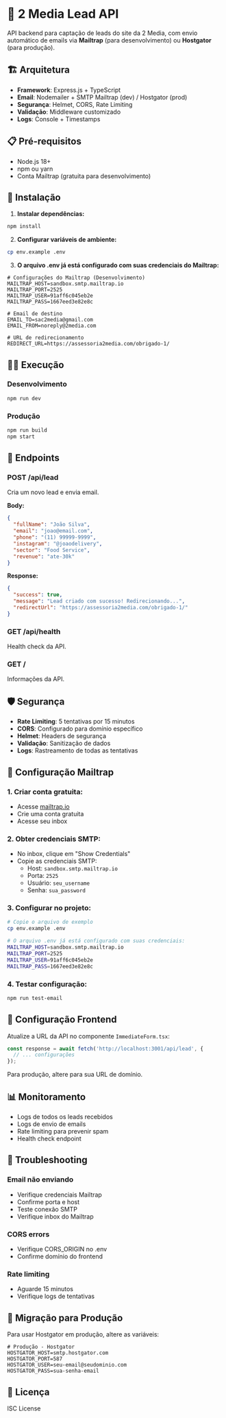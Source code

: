 # 🚀 2 Media Lead API

API backend para captação de leads do site da 2 Media, com envio automático de emails via **Mailtrap** (para desenvolvimento) ou **Hostgator** (para produção).

## 🏗️ Arquitetura

- **Framework**: Express.js + TypeScript
- **Email**: Nodemailer + SMTP Mailtrap (dev) / Hostgator (prod)
- **Segurança**: Helmet, CORS, Rate Limiting
- **Validação**: Middleware customizado
- **Logs**: Console + Timestamps

## 📋 Pré-requisitos

- Node.js 18+
- npm ou yarn
- Conta Mailtrap (gratuita para desenvolvimento)

## 🚀 Instalação

1. **Instalar dependências:**
```bash
npm install
```

2. **Configurar variáveis de ambiente:**
```bash
cp env.example .env
```

3. **O arquivo .env já está configurado com suas credenciais do Mailtrap:**
```env
# Configurações do Mailtrap (Desenvolvimento)
MAILTRAP_HOST=sandbox.smtp.mailtrap.io
MAILTRAP_PORT=2525
MAILTRAP_USER=91aff6c045eb2e
MAILTRAP_PASS=1667eed3e82e8c

# Email de destino
EMAIL_TO=sac2media@gmail.com
EMAIL_FROM=noreply@2media.com

# URL de redirecionamento
REDIRECT_URL=https://assessoria2media.com/obrigado-1/
```

## 🏃‍♂️ Execução

### Desenvolvimento
```bash
npm run dev
```

### Produção
```bash
npm run build
npm start
```

## 📡 Endpoints

### POST /api/lead
Cria um novo lead e envia email.

**Body:**
```json
{
  "fullName": "João Silva",
  "email": "joao@email.com",
  "phone": "(11) 99999-9999",
  "instagram": "@joaodelivery",
  "sector": "Food Service",
  "revenue": "ate-30k"
}
```

**Response:**
```json
{
  "success": true,
  "message": "Lead criado com sucesso! Redirecionando...",
  "redirectUrl": "https://assessoria2media.com/obrigado-1/"
}
```

### GET /api/health
Health check da API.

### GET /
Informações da API.

## 🛡️ Segurança

- **Rate Limiting**: 5 tentativas por 15 minutos
- **CORS**: Configurado para domínio específico
- **Helmet**: Headers de segurança
- **Validação**: Sanitização de dados
- **Logs**: Rastreamento de todas as tentativas

## 📧 Configuração Mailtrap

### **1. Criar conta gratuita:**
- Acesse [mailtrap.io](https://mailtrap.io)
- Crie uma conta gratuita
- Acesse seu inbox

### **2. Obter credenciais SMTP:**
- No inbox, clique em "Show Credentials"
- Copie as credenciais SMTP:
  - Host: `sandbox.smtp.mailtrap.io`
  - Porta: `2525`
  - Usuário: `seu_username`
  - Senha: `sua_password`

### **3. Configurar no projeto:**
```bash
# Copie o arquivo de exemplo
cp env.example .env

# O arquivo .env já está configurado com suas credenciais:
MAILTRAP_HOST=sandbox.smtp.mailtrap.io
MAILTRAP_PORT=2525
MAILTRAP_USER=91aff6c045eb2e
MAILTRAP_PASS=1667eed3e82e8c
```

### **4. Testar configuração:**
```bash
npm run test-email
```

## 🔧 Configuração Frontend

Atualize a URL da API no componente `ImmediateForm.tsx`:

```typescript
const response = await fetch('http://localhost:3001/api/lead', {
  // ... configurações
});
```

Para produção, altere para sua URL de domínio.

## 📊 Monitoramento

- Logs de todos os leads recebidos
- Logs de envio de emails
- Rate limiting para prevenir spam
- Health check endpoint

## 🚨 Troubleshooting

### Email não enviando
- Verifique credenciais Mailtrap
- Confirme porta e host
- Teste conexão SMTP
- Verifique inbox do Mailtrap

### CORS errors
- Verifique CORS_ORIGIN no .env
- Confirme domínio do frontend

### Rate limiting
- Aguarde 15 minutos
- Verifique logs de tentativas

## 🔄 Migração para Produção

Para usar Hostgator em produção, altere as variáveis:

```env
# Produção - Hostgator
HOSTGATOR_HOST=smtp.hostgator.com
HOSTGATOR_PORT=587
HOSTGATOR_USER=seu-email@seudominio.com
HOSTGATOR_PASS=sua-senha-email
```

## 📝 Licença

ISC License


